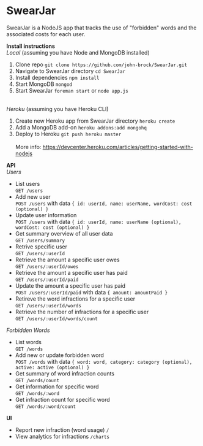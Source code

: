 SwearJar
========

SwearJar is a NodeJS app that tracks the use of "forbidden" words and the associated costs for each user.

**Install instructions**
<br/>*Local* (assuming you have Node and MongoDB installed)<br/>
1. Clone repo `git clone https://github.com/john-brock/SwearJar.git`<br/>
2. Navigate to SwearJar directory `cd SwearJar`<br/>
3. Install dependencies `npm install`<br/>
3. Start MongoDB `mongod`<br/>
4. Start SwearJar `foreman start` or `node app.js`<br/>

<br/>*Heroku* (assuming you have Heroku CLI)<br/>
1. Create new Heroku app from SwearJar directory `heroku create`<br/>
2. Add a MongoDB add-on `heroku addons:add mongohq`<br/>
3. Deploy to Heroku `git push heroku master`<br/>
<br/>More info: https://devcenter.heroku.com/articles/getting-started-with-nodejs

**API**
<br/>*Users*
- List users
  <br/>`GET /users`
- Add new user
  <br/>`POST /users` with data `{ id: userId, name: userName, wordCost: cost (optional) }`
- Update user information
  <br/>`POST /users` with data `{ id: userId, name: userName (optional), wordCost: cost (optional) }`
- Get summary overview of all user data
  <br/>`GET /users/summary`
- Retrive specific user
  <br/>`GET /users/:userId`
- Retrieve the amount a specific user owes
  <br/>`GET /users/:userId/owes`
- Retrieve the amount a specific user has paid
  <br/>`GET /users/:userId/paid`
- Update the amount a specific user has paid
  <br/>`POST /users/:userId/paid` with data `{ amount: amountPaid }`
- Retireve the word infractions for a specific user
  <br/>`GET /users/:userId/words`
- Retrieve the number of infractions for a specific user
  <br/>`GET /users/:userId/words/count`

*Forbidden Words*
- List words
  <br/>`GET /words`
- Add new or update forbidden word
  <br/>`POST /words` with data `{ word: word, category: category (optional), active: active (optional) }`
- Get summary of word infraction counts
  <br/>`GET /words/count`
- Get information for specific word
  <br/>`GET /words/:word`
- Get infraction count for specific word
  <br/>`GET /words/:word/count`

**UI**
- Report new infraction (word usage)
  `/`
- View analytics for infractions
  `/charts`

